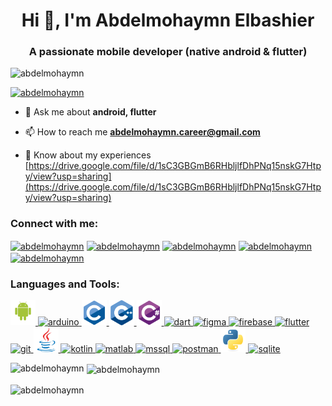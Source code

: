 <h1 align="center">Hi 👋, I'm Abdelmohaymn Elbashier</h1>
<h3 align="center">A passionate mobile developer (native android & flutter)</h3>

<p align="left"> <img src="https://komarev.com/ghpvc/?username=abdelmohaymn&label=Profile%20views&color=0e75b6&style=flat" alt="abdelmohaymn" /> </p>

<p align="left"> <a href="https://github.com/ryo-ma/github-profile-trophy"><img src="https://github-profile-trophy.vercel.app/?username=abdelmohaymn" alt="abdelmohaymn" /></a> </p>

- 💬 Ask me about **android, flutter**

- 📫 How to reach me **abdelmohaymn.career@gmail.com**

- 📄 Know about my experiences [https://drive.google.com/file/d/1sC3GBGmB6RHbljlfDhPNq15nskG7Htpy/view?usp=sharing](https://drive.google.com/file/d/1sC3GBGmB6RHbljlfDhPNq15nskG7Htpy/view?usp=sharing)

<h3 align="left">Connect with me:</h3>
<p align="left">
<a href="https://linkedin.com/in/abdelmohaymn-elbashier-4146b0235" target="blank"><img align="center" src="https://raw.githubusercontent.com/rahuldkjain/github-profile-readme-generator/master/src/images/icons/Social/linked-in-alt.svg" alt="abdelmohaymn" height="30" width="40" /></a>
<a href="https://www.codechef.com/users/abdelmohaymn" target="blank"><img align="center" src="https://cdn.jsdelivr.net/npm/simple-icons@3.1.0/icons/codechef.svg" alt="abdelmohaymn" height="30" width="40" /></a>
<a href="https://www.hackerrank.com/abdelmohaymn" target="blank"><img align="center" src="https://raw.githubusercontent.com/rahuldkjain/github-profile-readme-generator/master/src/images/icons/Social/hackerrank.svg" alt="abdelmohaymn" height="30" width="40" /></a>
<a href="https://codeforces.com/profile/abdelmohaymn" target="blank"><img align="center" src="https://raw.githubusercontent.com/rahuldkjain/github-profile-readme-generator/master/src/images/icons/Social/codeforces.svg" alt="abdelmohaymn" height="30" width="40" /></a>
<a href="https://www.leetcode.com/abdelmohaymn" target="blank"><img align="center" src="https://raw.githubusercontent.com/rahuldkjain/github-profile-readme-generator/master/src/images/icons/Social/leet-code.svg" alt="abdelmohaymn" height="30" width="40" /></a>
</p>

<h3 align="left">Languages and Tools:</h3>
<p align="left"> <a href="https://developer.android.com" target="_blank" rel="noreferrer"> <img src="https://raw.githubusercontent.com/devicons/devicon/master/icons/android/android-original-wordmark.svg" alt="android" width="40" height="40"/> </a> <a href="https://www.arduino.cc/" target="_blank" rel="noreferrer"> <img src="https://cdn.worldvectorlogo.com/logos/arduino-1.svg" alt="arduino" width="40" height="40"/> </a> <a href="https://www.cprogramming.com/" target="_blank" rel="noreferrer"> <img src="https://raw.githubusercontent.com/devicons/devicon/master/icons/c/c-original.svg" alt="c" width="40" height="40"/> </a> <a href="https://www.w3schools.com/cpp/" target="_blank" rel="noreferrer"> <img src="https://raw.githubusercontent.com/devicons/devicon/master/icons/cplusplus/cplusplus-original.svg" alt="cplusplus" width="40" height="40"/> </a> <a href="https://www.w3schools.com/cs/" target="_blank" rel="noreferrer"> <img src="https://raw.githubusercontent.com/devicons/devicon/master/icons/csharp/csharp-original.svg" alt="csharp" width="40" height="40"/> </a> <a href="https://dart.dev" target="_blank" rel="noreferrer"> <img src="https://www.vectorlogo.zone/logos/dartlang/dartlang-icon.svg" alt="dart" width="40" height="40"/> </a> <a href="https://www.figma.com/" target="_blank" rel="noreferrer"> <img src="https://www.vectorlogo.zone/logos/figma/figma-icon.svg" alt="figma" width="40" height="40"/> </a> <a href="https://firebase.google.com/" target="_blank" rel="noreferrer"> <img src="https://www.vectorlogo.zone/logos/firebase/firebase-icon.svg" alt="firebase" width="40" height="40"/> </a> <a href="https://flutter.dev" target="_blank" rel="noreferrer"> <img src="https://www.vectorlogo.zone/logos/flutterio/flutterio-icon.svg" alt="flutter" width="40" height="40"/> </a> <a href="https://git-scm.com/" target="_blank" rel="noreferrer"> <img src="https://www.vectorlogo.zone/logos/git-scm/git-scm-icon.svg" alt="git" width="40" height="40"/> </a> <a href="https://www.java.com" target="_blank" rel="noreferrer"> <img src="https://raw.githubusercontent.com/devicons/devicon/master/icons/java/java-original.svg" alt="java" width="40" height="40"/> </a> <a href="https://kotlinlang.org" target="_blank" rel="noreferrer"> <img src="https://www.vectorlogo.zone/logos/kotlinlang/kotlinlang-icon.svg" alt="kotlin" width="40" height="40"/> </a> <a href="https://www.mathworks.com/" target="_blank" rel="noreferrer"> <img src="https://upload.wikimedia.org/wikipedia/commons/2/21/Matlab_Logo.png" alt="matlab" width="40" height="40"/> </a> <a href="https://www.microsoft.com/en-us/sql-server" target="_blank" rel="noreferrer"> <img src="https://www.svgrepo.com/show/303229/microsoft-sql-server-logo.svg" alt="mssql" width="40" height="40"/> </a> <a href="https://postman.com" target="_blank" rel="noreferrer"> <img src="https://www.vectorlogo.zone/logos/getpostman/getpostman-icon.svg" alt="postman" width="40" height="40"/> </a> <a href="https://www.python.org" target="_blank" rel="noreferrer"> <img src="https://raw.githubusercontent.com/devicons/devicon/master/icons/python/python-original.svg" alt="python" width="40" height="40"/> </a> <a href="https://www.sqlite.org/" target="_blank" rel="noreferrer"> <img src="https://www.vectorlogo.zone/logos/sqlite/sqlite-icon.svg" alt="sqlite" width="40" height="40"/> </a> </p>

<p><img align="left" src="https://github-readme-stats.vercel.app/api/top-langs?username=abdelmohaymn&show_icons=true&locale=en&layout=compact" alt="abdelmohaymn" /></p>

<p>&nbsp;<img align="center" src="https://github-readme-stats.vercel.app/api?username=abdelmohaymn&show_icons=true&locale=en" alt="abdelmohaymn" /></p>

<p><img align="center" src="https://github-readme-streak-stats.herokuapp.com/?user=abdelmohaymn&" alt="abdelmohaymn" /></p>

